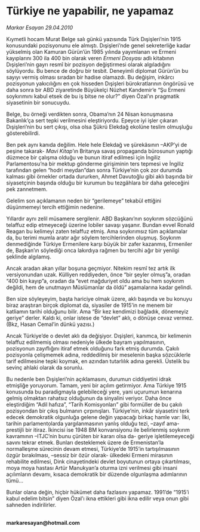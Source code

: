 # Türkiye ne yapabilir, ne yapamaz

*Markar Esayan 29.04.2010*

<div class="yazi"><p>Kıymetli hocam Murat Belge salı günkü yazısında Türk Dışişleri’nin 1915 konusundaki pozisyonunu ele almıştı. Dışişleri’nde genel sekreterliğe kadar yükselmiş olan Kamuran Gürün’ün 1985 yılında yayımlanan ve Ermeni kayıplarını 300 ila 400 bin olarak veren <i>Ermeni Dosyası</i> adlı kitabının Dışişleri’nin gayrı resmî bir pozisyon değiştirmesi olarak algıladığını söylüyordu. Bu bence de doğru bir tesbit. Deneyimli diplomat Gürün’ün bu sayıyı vermiş olması sıradan bir hadise olamazdı. Bu değişim, inkârcı pozisyonun yakıcılığını en çok hisseden Dışişleri bürokratlarının öngörüsü ve daha sonra bir ABD ziyaretinde Büyükelçi Nüzhet Kandemir’e “Şu Ermeni soykırımını kabul etsek de bu iş bitse ne olur?” diyen Özal’ın pragmatik siyasetinin bir sonucuydu.</p>
<p>Belge, bu örneği verdikten sonra, Obama’nın 24 Nisan konuşmasına Bakanlık’ça sert tepki verilmesini eleştiriyordu. Epeyce iyi işler çıkaran Dışişleri’nin bu sert çıkışı, olsa olsa Şükrü Elekdağ ekolüne teslim olmuşluğu gösterebilirdi.</p>
<p>Ben pek aynı kanıda değilim. Hele hele Elekdağ ve şürekâsının –AKP’yi de peşine takarak- <i>Mavi Kitap</i>’ın Britanya savaş propaganda bürosunun yaptığı düzmece bir çalışma olduğu ve bunun itiraf edilmesi için İngiliz Parlamentosu’na bir mektup gönderme girişiminin ters tepmesi ve İngiliz tarafından gelen “hodri meydan”dan sonra Türkiye’nin çok zor durumda kalması gibi örnekler ortada dururken, Ahmet Davutoğlu gibi aklı başında bir siyasetçinin başında olduğu bir kurumun bu tezgâhlara bir daha geleceğini pek zannetmem.</p>
<p>Gelelim son açıklamanın neden bir “gerilemeye” tekabül ettiğini düşünmemeyi tercih ettiğimin nedenine.</p>
<p>Yıllardır aynı zelil müsamere sergilenir. ABD Başkanı’nın soykırım sözcüğünü telaffuz edip etmeyeceği üzerine lobiler savaşı yaşanır. Bundan evvel Ronald Reagan bu kelimeyi zaten telaffuz etmiş. Ama soykırımsız tüm açıklamalar da, bu terimi mumla aratır ağır söylem tercihlerinden oluşmuş. Soykırım denmediğinde Türkiye Ermenilere karşı büyük bir zafer kazanmış, Ermeniler de, Başkan’ın söylediği onca lakırdıya rağmen bu tercihi ağır bir yenilgi şeklinde algılamış.</p>
<p>Ancak aradan akan yıllar boşuna geçmiyor. Nitekim resmî tez artık ilk versiyonundan uzak. Külliyen reddiyeden, önce “bir şeyler olmuş”a, oradan “400 bin kayıp”a, oradan da “evet mağduriyet oldu ama bu hem soykırım değildi, hem de unutmayın Müslümanlar da öldü” aşamalarına kadar gelindi. </p>
<p>Ben size söyleyeyim, başta hariciye olmak üzere, aklı başında ve bu konuyu biraz araştıran birçok diplomat da, siyasiler de 1915’in ne menem bir katliamın tarihi olduğunu bilir. Ama “Bir kez kendimizi bağladık, dönemeyiz geriye” derler. Kaldı ki, onlar istese de “devlet” aklı, o dönüşe cevaz vermez. (Bkz, Hasan Cemal’in dünkü yazısı.)</p>
<p>Ancak Türkiye’de o devlet aklı da değişiyor. Dışişleri, kanımca, bir kelimenin telaffuz edilmemiş olması nedeniyle ülkede bayram yapılmasının, pozisyonun zayıflığını itiraf etmek olduğunu fark etmiş durumda. Çakılı pozisyonla çelişmemek adına, reddedilmiş bir meselenin başka sözcüklerle tarif edilmesine tepki koymak, en azından tutarlılık adına gerekli. Üstelik bu sevinç ahlaki olarak da sorunlu.</p>
<p>Bu nedenle ben Dışişleri’nin açıklamasını, durumun ciddiyetini idrak etmişliğe yoruyorum. Tamam, yeni bir açılım getirmiyor. Ama Türkiye 1915 konusunda bu paradigmayla gelebileceği yere, yani uçurumun kenarına gelmiş olmaktan rahatsız olduğunun da sinyalini veriyor. Daha önce eleştirdiğim “Adil hafıza”, “Tarih Komisyonları” gibi formüller de bu çakılı pozisyondan bir çıkış bulmanın çırpınışları. Türkiye’nin, inkâr siyasetini terk edecek demokratik olgunluğa gelene değin yapacağı birkaç hamle var: İlki, tarihin parlamentolarda yargılanmasının yanlış olduğu tezi, –zayıf ama- prestijli bir itiraz. İkincisi ise 1948 BM konvansiyonu ile belirlenmiş soykırım kavramının –ITJC’nin bunu çürüten bir kararı olsa da- geriye işletilemeyeceği savını tekrar etmek. Bunları desteklemek üzere de Ermenistan’la normalleşme sürecinin devam etmesi, Türkiye’de 1915’in tartışılmasının özgür bırakılması, –sessiz bir özür olarak- ülkedeki Ermeni mirasının rehabilite edilmesi, Dink cinayetindeki devlet boyutunun ortaya çıkartılması, moya moya hastası Artür Manukyan’a oturma izni verilmesi gibi insani açılımların devamı, kısaca demokratik bir düzende olgunlaşma adımlarının tümü...</p>
<p>Bunlar olana değin, hiçbir hükümet daha fazlasını yapamaz. 1991’de “1915’i kabul edelim bitsin” diyen Özal’ı ikna ettikleri gibi ikna edilir veya onun gibi sahneden indirilirler.</p>
<p><b><br/>markaresayan@hotmail.com</b></p></div>
